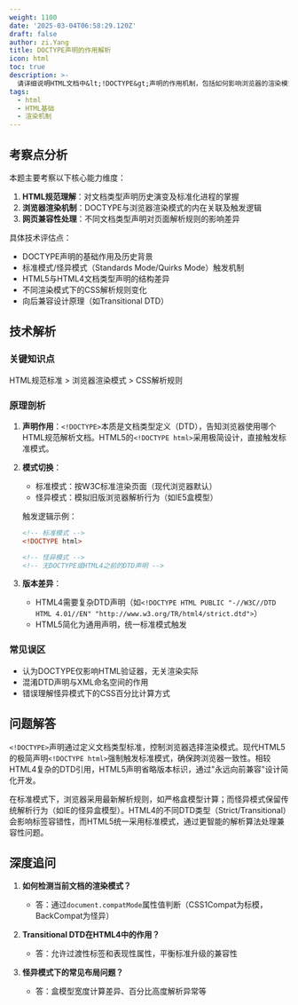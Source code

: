 ```yaml
---
weight: 1100
date: '2025-03-04T06:58:29.120Z'
draft: false
author: zi.Yang
title: DOCTYPE声明的作用解析
icon: html
toc: true
description: >-
  请详细说明HTML文档中&lt;!DOCTYPE&gt;声明的作用机制，包括如何影响浏览器的渲染模式选择，以及不同文档类型（如HTML5与HTML4）对页面解析规则的差异影响。
tags:
  - html
  - HTML基础
  - 渲染机制
---
```


## 考察点分析

本题主要考察以下核心能力维度：

1. **HTML规范理解**：对文档类型声明历史演变及标准化进程的掌握
2. **浏览器渲染机制**：DOCTYPE与浏览器渲染模式的内在关联及触发逻辑
3. **网页兼容性处理**：不同文档类型声明对页面解析规则的影响差异

具体技术评估点：

- DOCTYPE声明的基础作用及历史背景
- 标准模式/怪异模式（Standards Mode/Quirks Mode）触发机制
- HTML5与HTML4文档类型声明的结构差异
- 不同渲染模式下的CSS解析规则变化
- 向后兼容设计原理（如Transitional DTD）

## 技术解析

### 关键知识点

HTML规范标准 > 浏览器渲染模式 > CSS解析规则

### 原理剖析

1. **声明作用**：`<!DOCTYPE>`本质是文档类型定义（DTD），告知浏览器使用哪个HTML规范解析文档。HTML5的`<!DOCTYPE html>`采用极简设计，直接触发标准模式。

2. **模式切换**：
   - 标准模式：按W3C标准渲染页面（现代浏览器默认）
   - 怪异模式：模拟旧版浏览器解析行为（如IE5盒模型）

   触发逻辑示例：

   ```html
   <!-- 标准模式 -->
   <!DOCTYPE html>
   
   <!-- 怪异模式 -->
   <!-- 无DOCTYPE或HTML4之前的DTD声明 -->
   ```

3. **版本差异**：
   - HTML4需要复杂DTD声明（如`<!DOCTYPE HTML PUBLIC "-//W3C//DTD HTML 4.01//EN" "http://www.w3.org/TR/html4/strict.dtd">`）
   - HTML5简化为通用声明，统一标准模式触发

### 常见误区

- 认为DOCTYPE仅影响HTML验证器，无关渲染实际
- 混淆DTD声明与XML命名空间的作用
- 错误理解怪异模式下的CSS百分比计算方式

## 问题解答

`<!DOCTYPE>`声明通过定义文档类型标准，控制浏览器选择渲染模式。现代HTML5的极简声明`<!DOCTYPE html>`强制触发标准模式，确保跨浏览器一致性。相较HTML4复杂的DTD引用，HTML5声明省略版本标识，通过"永远向前兼容"设计简化开发。

在标准模式下，浏览器采用最新解析规则，如严格盒模型计算；而怪异模式保留传统解析行为（如IE的怪异盒模型）。HTML4的不同DTD类型（Strict/Transitional）会影响标签容错性，而HTML5统一采用标准模式，通过更智能的解析算法处理兼容性问题。

## 深度追问

1. **如何检测当前文档的渲染模式？**
   - 答：通过`document.compatMode`属性值判断（CSS1Compat为标模，BackCompat为怪异）

2. **Transitional DTD在HTML4中的作用？**
   - 答：允许过渡性标签和表现性属性，平衡标准升级的兼容性

3. **怪异模式下的常见布局问题？**
   - 答：盒模型宽度计算差异、百分比高度解析异常等
